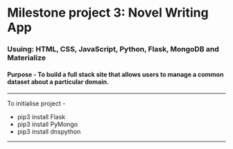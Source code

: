 

# Milestone project 3: Novel Writing App

### Usuing: HTML, CSS, JavaScript, Python, Flask, MongoDB and Materialize

#### Purpose - To build a full stack site that allows users to manage a common dataset about a particular domain.
---
To initialise project -

- pip3 install Flask
- pip3 install PyMongo
- pip3 install dnspython

---
